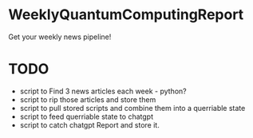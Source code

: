 # WeeklyQuantumComputingReport
Get your weekly news pipeline!


# TODO
- script to Find 3 news articles each week - python?
- script to rip those articles and store them
- script to pull stored scripts and combine them into a querriable state
- script to feed querriable state to chatgpt
- script to catch chatgpt Report and store it.
